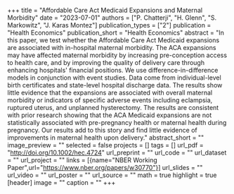 +++
title = "Affordable Care Act Medicaid Expansions and Maternal Morbidity"
date = "2023-07-01"
authors = ["P. Chatterji", "H. Glenn", "S. Markowitz", "J. Karas Montez"]
publication_types = ["2"]
publication = "Health Economics"
publication_short = "Health Economics"
abstract = "In this paper, we test whether the Affordable Care Act Medicaid expansions are associated with in-hospital maternal morbidity. The ACA expansions may have affected maternal morbidity by increasing pre-conception access to health care, and by improving the quality of delivery care through enhancing hospitals' financial positions. We use difference-in-difference models in conjunction with event studies. Data come from individual-level birth certificates and state-level hospital discharge data. The results show little evidence that the expansions are associated with overall maternal morbidity or indicators of specific adverse events including eclampsia, ruptured uterus, and unplanned hysterectomy. The results are consistent with prior research showing that the ACA Medicaid expansions are not statistically associated with pre-pregnancy health or maternal health during pregnancy. Our results add to this story and find little evidence of improvements in maternal health upon delivery."
abstract_short = ""
image_preview = ""
selected = false
projects = []
tags = []
url_pdf = "http://doi.org/10.1002/hec.4724"
url_preprint = ""
url_code = ""
url_dataset = ""
url_project = ""
links = [{name="NBER Working Paper",url="https://www.nber.org/papers/w30770"}]
url_slides = ""
url_video = ""
url_poster = ""
url_source = ""
math = true
highlight = true
[header]
image = ""
caption = ""
+++
